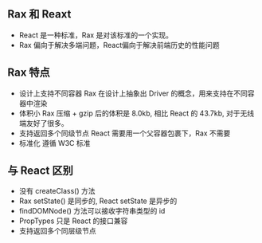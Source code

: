 ## Rax 和 Reaxt

- React 是一种标准，Rax 是对该标准的一个实现。
- Rax 偏向于解决多端问题，React偏向于解决前端历史的性能问题

## Rax 特点

- 设计上支持不同容器
  Rax 在设计上抽象出 Driver 的概念，用来支持在不同容器中渲染
- 体积小
  Rax 压缩 + gzip 后的体积是 8.0kb, 相比 React 的 43.7kb, 对于无线端友好了很多。
- 支持返回多个同级节点
  React 需要用一个父容器包裹下，Rax 不需要
- 标准化
  遵循 W3C 标准

## 与 React 区别

- 没有 createClass() 方法
- Rax setState() 是同步的, React setState 是异步的
- findDOMNode() 方法可以接收字符串类型的 id
- PropTypes 只是 React 的接口兼容
- 支持返回多个同层级节点
